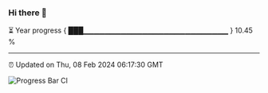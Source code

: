 ### Hi there 👋

⏳ Year progress { ███▁▁▁▁▁▁▁▁▁▁▁▁▁▁▁▁▁▁▁▁▁▁▁▁▁▁▁ } 10.45 %

---

⏰ Updated on Thu, 08 Feb 2024 06:17:30 GMT

![Progress Bar CI](https://github.com/liununu/liununu/workflows/Progress%20Bar%20CI/badge.svg)
